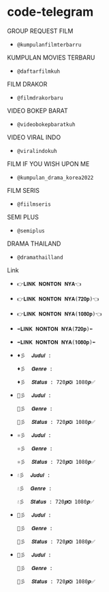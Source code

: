 # code-telegram
GROUP REQUEST FILM
-  ```console  
   @kumpulanfilmterbarru
    ```
KUMPULAN MOVIES TERBARU    
-  ```console  
   @daftarfilmkuh
    ```
FILM DRAKOR    
-  ```console  
   @filmdrakorbaru
    ```
VIDEO BOKEP BARAT    
-  ```console  
   @videobokepbaratkuh
    ```
VIDEO VIRAL INDO    
-  ```console  
   @viralindokuh
    ```
FILM IF YOU WISH UPON ME    
-  ```console  
   @kumpulan_drama_korea2022
    ```
FILM SERIS    
-  ```console  
   @fiilmseris
    ```
SEMI PLUS    
-  ```console  
   @semiplus
    ```
DRAMA THAILAND    
-  ```console  
   @dramathailland
    ```    
Link 

-  ```console  
   👉𝐋𝐈𝐍𝐊 𝐍𝐎𝐍𝐓𝐎𝐍 𝐍𝐘𝐀👈
    ```
-  ```console  
   👉𝐋𝐈𝐍𝐊 𝐍𝐎𝐍𝐓𝐎𝐍 𝐍𝐘𝐀(𝟕𝟐𝟎𝐩)👈
    ```
-  ```console  
   👉𝐋𝐈𝐍𝐊 𝐍𝐎𝐍𝐓𝐎𝐍 𝐍𝐘𝐀(𝟏𝟎𝟖𝟎𝐩)👈
    ```
-  ```console  
   ➡️𝐋𝐈𝐍𝐊 𝐍𝐎𝐍𝐓𝐎𝐍 𝐍𝐘𝐀(𝟕𝟐𝟎𝐩)⬅️
    ```
-  ```console  
   ➡️𝐋𝐈𝐍𝐊 𝐍𝐎𝐍𝐓𝐎𝐍 𝐍𝐘𝐀(𝟏𝟎𝟖𝟎𝐩)⬅️
    ```
-  ```console  
   ♦️彡  𝑱𝒖𝒅𝒖𝒍 :  

   ♦️彡  𝑮𝒆𝒏𝒓𝒆 : 

   ♦️彡  𝑺𝒕𝒂𝒕𝒖𝒔 : 720𝒑❎ 1080𝒑✅
    ```
-  ```console  
   🌟彡  𝑱𝒖𝒅𝒖𝒍 :  

   🌟彡  𝑮𝒆𝒏𝒓𝒆 : 

   🌟彡  𝑺𝒕𝒂𝒕𝒖𝒔 : 720𝒑❎ 1080𝒑✅
    ``` 
-  ```console  
   ⚛️彡  𝑱𝒖𝒅𝒖𝒍 :  

   ⚛️彡  𝑮𝒆𝒏𝒓𝒆 : 

   ⚛️彡  𝑺𝒕𝒂𝒕𝒖𝒔 : 720𝒑❎ 1080𝒑✅
    ``` 
-  ```console  
   💧彡  𝑱𝒖𝒅𝒖𝒍 :  

   💧彡  𝑮𝒆𝒏𝒓𝒆 : 

   💧彡  𝑺𝒕𝒂𝒕𝒖𝒔 : 720𝒑❎ 1080𝒑✅
    ``` 
-  ```console  
   💠彡  𝑱𝒖𝒅𝒖𝒍 :  

   💠彡  𝑮𝒆𝒏𝒓𝒆 : 

   💠彡  𝑺𝒕𝒂𝒕𝒖𝒔 : 720𝒑❎ 1080𝒑✅
    ``` 
-  ```console  
   💎彡  𝑱𝒖𝒅𝒖𝒍 :  

   💎彡  𝑮𝒆𝒏𝒓𝒆 : 

   💎彡  𝑺𝒕𝒂𝒕𝒖𝒔 : 720𝒑❎ 1080𝒑✅
    ```     
    
